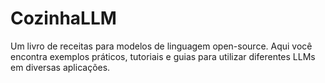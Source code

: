 # CozinhaLLM
Um livro de receitas para modelos de linguagem open-source. Aqui você encontra exemplos práticos, tutoriais e guias para utilizar diferentes LLMs em diversas aplicações.

